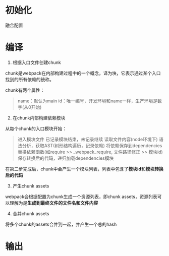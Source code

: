 #  初始化 

融合配置

# 编译

1. 根据入口文件创建chunk

chunk是webpack在内部构建过程中的一个概念，译为块，它表示通过某个入口找到的所有依赖的统称。

chunk有两个属性：

> name：默认为main
> id：唯一编号，开发环境和name一样，生产环境是数字(从0开始)

2. 在chunk内部构建依赖模块

从每个chunk的入口模块开始：

> 进入模块文件
> 已记录模块结束，未记录继续
> 读取文件内容(node环境下)
> 语法分析，获取AST(树形结构遍历，记录依赖)
> 将依赖保存到dependencies
> 替换依赖函数(如require >> _webpack_require, 文件路径修正 >> 模块id)
> 保存转换后的代码，递归加载dependencies模块

在第二步完成后，chunk中会产生一个模块列表，列表中包含了**模块id**和**模块转换后的代码**

3. 产生chunk assets

webpack会根据配置为chunk生成一个资源列表，即chunk assets，资源列表可以理解为是**生成到最终文件的文件名和文件内容**

4. 合并chunk assets

将多个chunk的assets合并到一起，并产生一个总的hash

# 输出



